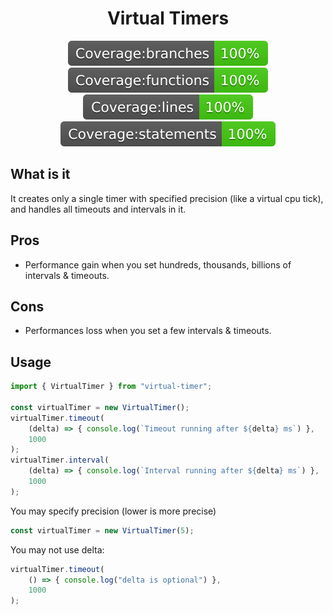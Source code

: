 <h1 align="center">
    Virtual Timers
</h1>

<p align="center">
    <img style="display: inline" src="https://raw.githubusercontent.com/ufukbakan/virtual-timer/master/badges/badge-branches.svg">
    <img style="display: inline" src="https://raw.githubusercontent.com/ufukbakan/virtual-timer/master/badges/badge-functions.svg">
    <img style="display: inline" src="https://raw.githubusercontent.com/ufukbakan/virtual-timer/master/badges/badge-lines.svg">
    <img style="display: inline" src="https://raw.githubusercontent.com/ufukbakan/virtual-timer/master/badges/badge-statements.svg">
</p>


## What is it
It creates only a single timer with specified precision (like a virtual cpu tick),
and handles all timeouts and intervals in it.
## Pros
- Performance gain when you set hundreds, thousands, billions of intervals & timeouts.
## Cons
- Performances loss when you set a few intervals & timeouts.

## Usage
```ts
import { VirtualTimer } from "virtual-timer";

const virtualTimer = new VirtualTimer();
virtualTimer.timeout(
    (delta) => { console.log(`Timeout running after ${delta} ms`) },
    1000
);
virtualTimer.interval(
    (delta) => { console.log(`Interval running after ${delta} ms`) },
    1000
);
```

You may specify precision (lower is more precise)
```ts
const virtualTimer = new VirtualTimer(5);
```
You may not use delta:
```ts
virtualTimer.timeout(
    () => { console.log("delta is optional") },
    1000
);
```
